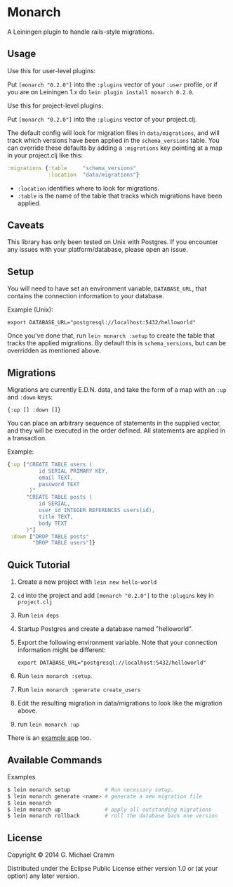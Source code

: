 # Monarch

A Leiningen plugin to handle rails-style migrations.

## Usage

Use this for user-level plugins:

Put `[monarch "0.2.0"]` into the `:plugins` vector of your
`:user` profile, or if you are on Leiningen 1.x do `lein plugin install
monarch 0.2.0`.

Use this for project-level plugins:

Put `[monarch "0.2.0"]` into the `:plugins` vector of your project.clj.

The default config will look for migration files in `data/migrations`, and will
track which versions have been applied in the `schema_versions` table. You can
override these defaults by adding a `:migrations` key pointing at a map in your
project.clj like this:

```clj
:migrations {:table     "schema_versions"
             :location  "data/migrations"}
```

* `:location` identifies where to look for migrations.
* `:table` is the name of the table that tracks which migrations have been
applied.

## Caveats

This library has only been tested on Unix with Postgres. If you encounter any
issues with your platform/database, please open an issue.

## Setup

You will need to have set an environment variable, `DATABASE_URL`, that contains
the connection information to your database.

Example (Unix):

`export DATABASE_URL="postgresql://localhost:5432/helloworld"`


Once you've done that, run `lein monarch :setup` to create the table that tracks
the applied migrations. By default this is `schema_versions`, but can be
overridden as mentioned above.

## Migrations

Migrations are currently E.D.N. data, and take the form of a map with an `:up`
and `:down` keys:

`{:up [] :down []}`

You can place an arbitrary sequence of statements in the supplied vector, and they
will be executed in the order defined. All statements are applied in a
transaction.

Example:
```clj
{:up ["CREATE TABLE users (
          id SERIAL PRIMARY KEY,
          email TEXT,
          password TEXT
       )"
      "CREATE TABLE posts (
          id SERIAL,
          user_id INTEGER REFERENCES users(id),
          title TEXT,
          body TEXT
      )"]
 :down ["DROP TABLE posts"
        "DROP TABLE users"]}
```

## Quick Tutorial

1. Create a new project with `lein new hello-world`
2. `cd` into the project and add `[monarch "0.2.0"]` to the `:plugins` key in
   `project.clj`
3. Run `lein deps`
4. Startup Postgres and create a database named "helloworld".
5. Export the following environment variable. Note that your connection
   information might be different:

   `export DATABASE_URL="postgresql://localhost:5432/helloworld"`

5. Run `lein monarch :setup`.
6. Run `lein monarch :generate create_users`
7. Edit the resulting migration in data/migrations to look like the migration
   above.
8. run `lein monarch :up`

There is an [example app](https://github.com/mcramm/monarch-blog) too.
## Available Commands

Examples
```bash
$ lein monarch setup           # Run necessary setup.
$ lein monarch generate <name> # generate a new migration file
$ lein monarch
$ lein monarch up              # apply all outstanding migrations
$ lein monarch rollback        # roll the database back one version
```

## License

Copyright © 2014 G. Michael Cramm

Distributed under the Eclipse Public License either version 1.0 or (at
your option) any later version.
